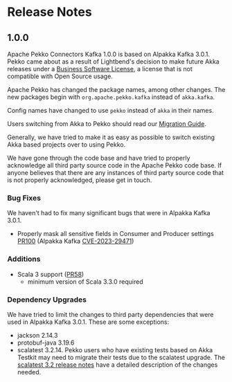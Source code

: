 # Release Notes

## 1.0.0
Apache Pekko Connectors Kafka 1.0.0 is based on Alpakka Kafka 3.0.1. Pekko came about as a result of Lightbend's decision to make future
Akka releases under a [Business Software License](https://www.lightbend.com/blog/why-we-are-changing-the-license-for-akka),
a license that is not compatible with Open Source usage.

Apache Pekko has changed the package names, among other changes. The new packages begin with `org.apache.pekko.kafka` instead of `akka.kafka`.

Config names have changed to use `pekko` instead of `akka` in their names.

Users switching from Akka to Pekko should read our [Migration Guide](https://pekko.apache.org/docs/pekko/1.0/project/migration-guides.html).

Generally, we have tried to make it as easy as possible to switch existing Akka based projects over to using Pekko.

We have gone through the code base and have tried to properly acknowledge all third party source code in the
Apache Pekko code base. If anyone believes that there are any instances of third party source code that is not
properly acknowledged, please get in touch.

### Bug Fixes
We haven't had to fix many significant bugs that were in Alpakka Kafka 3.0.1.

* Properly mask all sensitive fields in Consumer and Producer settings [PR100](https://github.com/apache/pekko-connectors-kafka/pull/100) (Alpakka Kafka [CVE-2023-29471](https://doc.akka.io/reference/security-announcements/alpakka-kafka-cve-2023-29471.html))

### Additions

* Scala 3 support ([PR58](https://github.com/apache/pekko-connectors-kafka/pull/58))
    * minimum version of Scala 3.3.0 required 

### Dependency Upgrades
We have tried to limit the changes to third party dependencies that were used in Alpakka Kafka 3.0.1. These are some exceptions:

* jackson 2.14.3
* protobuf-java 3.19.6
* scalatest 3.2.14. Pekko users who have existing tests based on Akka Testkit may need to migrate their tests due to the scalatest upgrade. The [scalatest 3.2 release notes](https://www.scalatest.org/release_notes/3.2.0) have a detailed description of the changes needed.
